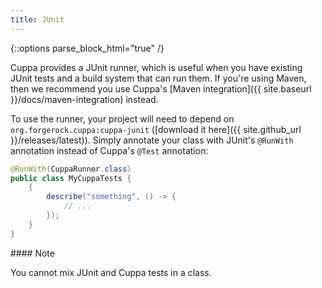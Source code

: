```yaml
---
title: JUnit
---
```


{::options parse_block_html="true" /}

Cuppa provides a JUnit runner, which is useful when you have existing JUnit tests and a build system that can run them.
If you're using Maven, then we recommend you use Cuppa's
[Maven integration]({{ site.baseurl }}/docs/maven-integration) instead.

To use the runner, your project will need to depend on `org.forgerock.cuppa:cuppa-junit`
([download it here]({{ site.github_url }}/releases/latest)).
Simply annotate your class with JUnit's `@RunWith` annotation instead of Cuppa's `@Test` annotation:

```java
@RunWith(CuppaRunner.class)
public class MyCuppaTests {
    {
        describe("something", () -> {
            // ...
        });
    }
}
```

<div class="alert alert-info" role="alert">
#### Note

You cannot mix JUnit and Cuppa tests in a class.
</div>